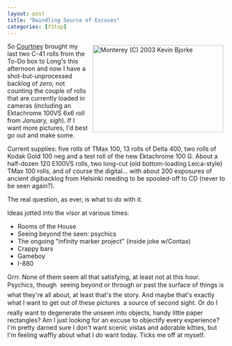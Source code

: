 ```yaml
---
layout: post
title: "Dwindling Source of Excuses"
categories: [fStop]
---
```

<img src="http://www.botzilla.com/bpix/mar03a-01.jpg" width=300 height=200 align="right" hspace=8 vspace=6 title="Monterey (C) 2003 Kevin Bjorke">So <a href="http://www.geekychick.net/" target="linkframe">Courtney</a> brought my last two C-41 rolls from the To-Do box to Long's this afternoon and now I have a shot-but-unprocessed backlog of <i>zero,</i> not counting the couple of rolls that are currently loaded in cameras (including an Ektachrome 100VS 6x6 roll from <i>January,</i> *sigh*). If I want more pictures, I'd best go out and make some.

Current supplies: five rolls of TMax 100, 13 rolls of Delta 400, two rolls of Kodak Gold 100 neg and a test roll of the new Ektachrome 100 G. About a half-dozen 120 E100VS rolls, two long-cut (old bottom-loading Leica-style) TMax 100 rolls, and of course the digital... with about 200 exposures of ancient digibacklog from Helsinki needing to be spooled-off to CD (never to be seen again?).

The real question, as ever, is what to do with it.

Ideas jotted into the visor at various times:

<ul>
<li>Rooms of the House</li>
<li>Seeing beyond the seen: psychics</li>
<li>The ongoing "infinity marker project" (inside joke w/Contax)</li>
<li>Crappy bars</li>
<li>Gameboy</li>
<li>I-880</li>
</ul>

Grrr. None of them seem all that satisfying, at least not at this hour. Psychics, though &#151; seeing beyond or through or past the surface of things is what they're all about, at least that's the story. And maybe that's exactly what I want to get out of these pictures &#151; a source of second sight. Or do I really want to degenerate the unseen into objects, handy little paper rectangles? Am I just looking for an excuse to objectify every experience? I'm pretty darned sure I don't want scenic vistas and adorable kitties, but I'm feeling waffly about what I <i>do</i> want today.  Ticks me off at myself.

<!--more-->

